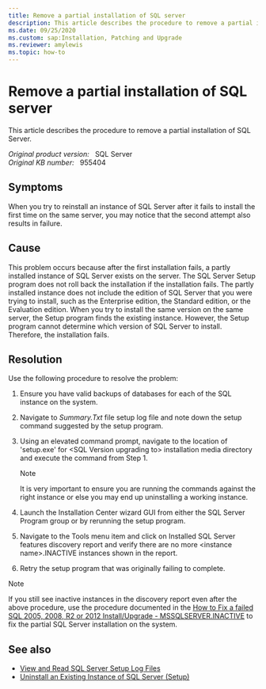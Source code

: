 ```yaml
---
title: Remove a partial installation of SQL server
description: This article describes the procedure to remove a partial installation of SQL Server.
ms.date: 09/25/2020
ms.custom: sap:Installation, Patching and Upgrade
ms.reviewer: amylewis
ms.topic: how-to
---
```

# Remove a partial installation of SQL server

This article describes the procedure to remove a partial installation of SQL Server.

_Original product version:_ &nbsp; SQL Server  
_Original KB number:_ &nbsp; 955404

## Symptoms

When you try to reinstall an instance of SQL Server after it fails to install the first time on the same server, you may notice that the second attempt also results in failure.

## Cause

This problem occurs because after the first installation fails, a partly installed instance of SQL Server exists on the server. The SQL Server Setup program does not roll back the installation if the installation fails. The partly installed instance does not include the edition of SQL Server that you were trying to install, such as the Enterprise edition, the Standard edition, or the Evaluation edition. When you try to install the same version on the same server, the Setup program finds the existing instance. However, the Setup program cannot determine which version of SQL Server to install. Therefore, the installation fails.

## Resolution

Use the following procedure to resolve the problem:

1. Ensure you have valid backups of databases for each of the SQL instance on the system.

1. Navigate to *Summary.Txt* file setup log file and note down the setup command suggested by the setup program.

1. Using an elevated command prompt, navigate to the location of 'setup.exe' for \<SQL Version upgrading to> installation media directory and execute the command from Step 1.

    > [!NOTE]
    > It is very important to ensure you are running the commands against the right instance or else you may end up uninstalling a working instance.

1. Launch the Installation Center wizard GUI from either the SQL Server Program group or by rerunning the setup  program.

1. Navigate to the Tools menu item and click on Installed SQL Server features discovery report  and verify there are no more \<instance name>.INACTIVE instances shown in the report.

1. Retry the setup program that was originally failing to complete.

> [!NOTE]
> If you still see inactive instances in the discovery report even after the above procedure, use the procedure documented in the [How to Fix a failed SQL 2005, 2008, R2 or 2012 Install/Upgrade - MSSQLSERVER.INACTIVE](/archive/blogs/baliles/how-to-fix-a-failed-sql-2005-2008-r2-or-2012-installupgrade-mssqlserver-inactive) to fix the partial SQL Server installation on the system.

## See also

- [View and Read SQL Server Setup Log Files](/sql/database-engine/install-windows/view-and-read-sql-server-setup-log-files)
- [Uninstall an Existing Instance of SQL Server (Setup)](/sql/sql-server/install/uninstall-an-existing-instance-of-sql-server-setup)

